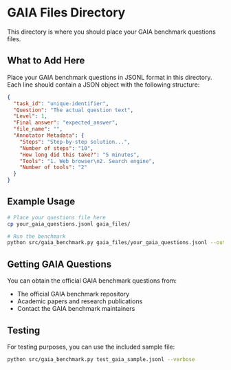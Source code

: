 # GAIA Files Directory

This directory is where you should place your GAIA benchmark questions files.

## What to Add Here

Place your GAIA benchmark questions in JSONL format in this directory. Each line should contain a JSON object with the following structure:

```json
{
  "task_id": "unique-identifier",
  "Question": "The actual question text",
  "Level": 1,
  "Final answer": "expected_answer",
  "file_name": "",
  "Annotator Metadata": {
    "Steps": "Step-by-step solution...",
    "Number of steps": "10",
    "How long did this take?": "5 minutes",
    "Tools": "1. Web browser\n2. Search engine",
    "Number of tools": "2"
  }
}
```

## Example Usage

```bash
# Place your questions file here
cp your_gaia_questions.jsonl gaia_files/

# Run the benchmark
python src/gaia_benchmark.py gaia_files/your_gaia_questions.jsonl --output results.json
```

## Getting GAIA Questions

You can obtain the official GAIA benchmark questions from:

- The official GAIA benchmark repository
- Academic papers and research publications
- Contact the GAIA benchmark maintainers

## Testing

For testing purposes, you can use the included sample file:

```bash
python src/gaia_benchmark.py test_gaia_sample.jsonl --verbose
```
